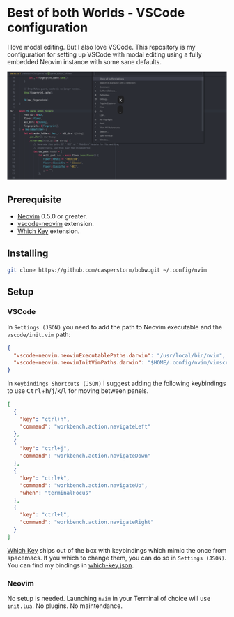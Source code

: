 # Best of both Worlds - VSCode configuration

I love modal editing. But I also love VSCode. This repository is my configuration for setting up VSCode with modal editing using a fully embedded Neovim instance with some sane defaults.

![Example](./utils/resources/example.gif)

## Prerequisite

- [Neovim](https://github.com/neovim/neovim) 0.5.0 or greater.
- [vscode-neovim](https://github.com/asvetliakov/vscode-neovim) extension.
- [Which Key](https://github.com/VSpaceCode/vscode-which-key) extension.

## Installing

```sh
git clone https://github.com/casperstorm/bobw.git ~/.config/nvim
```

## Setup

### VSCode

In `Settings (JSON)` you need to add the path to Neovim executable and the `vscode/init.vim` path:

```json
{
  "vscode-neovim.neovimExecutablePaths.darwin": "/usr/local/bin/nvim",
  "vscode-neovim.neovimInitVimPaths.darwin": "$HOME/.config/nvim/vimscript/vscode/init.vim"
}
```

In `Keybindings Shortcuts (JSON)` I suggest adding the following keybindings to use <kbd>Ctrl</kbd>+<kbd>h</kbd>/<kbd>j</kbd>/<kbd>k</kbd>/<kbd>l</kbd> for moving between panels.

```json
[
  {
    "key": "ctrl+h",
    "command": "workbench.action.navigateLeft"
  },
  {
    "key": "ctrl+j",
    "command": "workbench.action.navigateDown"
  },
  {
    "key": "ctrl+k",
    "command": "workbench.action.navigateUp",
    "when": "terminalFocus"
  },
  {
    "key": "ctrl+l",
    "command": "workbench.action.navigateRight"
  }
]
```

[Which Key](https://github.com/VSpaceCode/vscode-which-key) ships out of the box with keybindings which mimic the once from spacemacs. If you which to change them, you can do so in `Settings (JSON)`. You can find my bindings in [which-key.json](./utils/vscode/which-key.json).

### Neovim

No setup is needed. Launching `nvim` in your Terminal of choice will use `init.lua`. No plugins. No maintendance.
